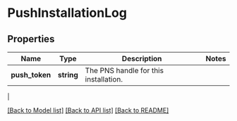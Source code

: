 # PushInstallationLog

## Properties
Name | Type | Description | Notes
------------ | ------------- | ------------- | -------------
**push_token** | **string** | The PNS handle for this installation.
 | 

[[Back to Model list]](../README.md#documentation-for-models) [[Back to API list]](../README.md#documentation-for-api-endpoints) [[Back to README]](../README.md)

